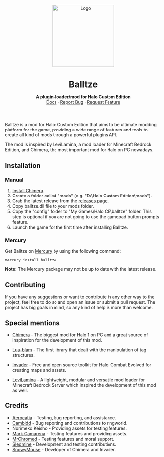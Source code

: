 <div align="center">
    <img src="docs/assets/logo.svg" alt="Logo" width="200" height="200">
    <h1 align="center" style="margin-bottom: 0">Balltze</h1>
    <p align="center" style="margin-bottom: 1.5rem">
        <strong>A plugin-loader/mod for Halo Custom Edition</strong>
        <br>
        <a href="https://balltze.shadowmods.net/">Docs</a>
        ·
        <a href="https://github.com/MangoFizz/balltze/issues/new?labels=bug&template=bug-report---.md">Report Bug</a>
        ·
        <a href="https://github.com/MangoFizz/balltze/issues/new?labels=enhancement&template=feature-request---.md">Request Feature</a>
    </p>
    <br>
</div>

Balltze is a mod for Halo: Custom Edition that aims to be ultimate modding platform for the game,
providing a wide range of features and tools to create all kind of mods through a powerful plugins 
API. 

The mod is inspired by LeviLamina, a mod loader for Minecraft Bedrock Edition, and Chimera, the 
most important mod for Halo on PC nowadays.

## Installation
### Manual
1. [Install Chimera](https://github.com/SnowyMouse/chimera#installation).
2. Create a folder called "mods" (e.g. "D:\Halo Custom Edition\mods").
3. Grab the latest release from the [releases page](https://github.com/MangoFizz/balltze/releases/latest).
4. Copy balltze.dll file to your mods folder.
5. Copy the "config" folder to "My Games\Halo CE\balltze" folder. This step is optional if you are 
not going to use the gamepad button prompts feature.
6. Launch the game for the first time after installing Balltze.

### Mercury
Get Balltze on [Mercury](https://github.com/Sledmine/Mercury) by using the
following command:
```
mercury install balltze
```
**Note:** The Mercury package may not be up to date with the latest release.

## Contributing
If you have any suggestions or want to contribute in any other way to the project, feel 
free to do so and open an issue or submit a pull request. The project has big goals in 
mind, so any kind of help is more than welcome.

## Special mentions 
- [Chimera](https://github.com/SnowyMouse/chimera) - The biggest mod for Halo 1 on PC and 
a great source of inspiration for the development of this mod.

- [Lua-blam](https://github.com/Sledmine/lua-blam) - The first library that dealt with the 
manipulation of tag structures.

- [Invader](https://github.com/SnowyMouse/invader) - Free and open source toolkit for Halo: 
Combat Evolved for creating maps and assets. 

- [LeviLamina](https://github.com/LiteLDev/LeviLamina) - A lightweight, modular and versatile mod 
loader for Minecraft Bedrock Server which inspired the development of this mod as well.

## Credits 
- [Aerocatia](https://github.com/Aerocatia/) - Testing, bug reporting, and assistance.
- [Cambidd](https://github.com/cambidd) - Bug reporting and contributions to ringworld.
- Norimeko Keisho - Providing assets for testing features.
- [Mark Camarena](https://github.com/markmcfuzz) - Testing features and providing assets.
- [MrChromed](https://github.com/MrChromed) - Testing features and moral support.
- [Sledmine](https://github.com/Sledmine) - Development and testing contributions.
- [SnowyMouse](https://github.com/SnowyMouse) - Developer of Chimera and Invader.
